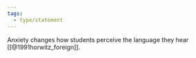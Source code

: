 ```yaml
---
tags:
  - type/statement
---
```

Anxiety changes how students perceive the language they hear [[@1991horwitz_foreign]].